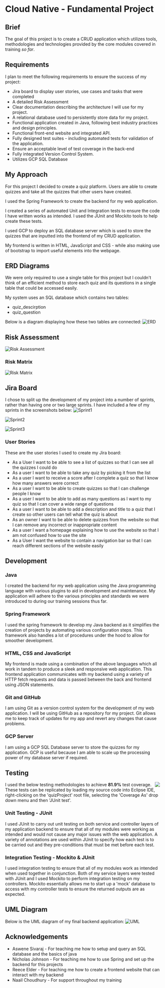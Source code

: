 # Cloud Native - Fundamental Project

## Brief

The goal of this project is to create a CRUD application which utilizes tools, methodologies and technologies provided by the core modules covered in training _so far_.

## Requirements

I plan to meet the following requirements to ensure the success of my project:

* Jira board to display user stories, use cases and tasks that were completed
* A detailed Risk Assessment
* Clear documentation describing the architecture I will use for my project.
* A relational database used to persistently store data for my project.
* Functional application created in Java, following best industry practices and design principles.
* Functional front-end website and integrated API.
* Fully designed test suites - including automated tests for validation of the application.
* Ensure an acceptable level of test coverage in the back-end
* Fully integrated Version Control System.
* Utilizes GCP SQL Database


## My Approach
For this project I decided to create a quiz platform. Users are able to create quizzes and take all the quizzes that other users have created.

I used the Spring Framework to create the backend for my web application.

I created a series of automated Unit and Integration tests to ensure the code I have written works as intended. I used the JUnit and Mockito tools to help create these tests.

I used GCP to deploy an SQL database server which is used to store the quizzes that are inputted into the frontend of my CRUD application.

My frontend is written in HTML, JavaScript and CSS - while also making use of bootstrap to import useful elements into the webpage.




## ERD Diagrams
We were only required to use a single table for this project but I couldn't think of an efficient method to store each quiz and its questions in a single table that could be accessed easily.

My system uses an SQL database which contains two tables:
* quiz_descirption
* quiz_question

Below is a diagram displaying how these two tables are connected:
![ERD](Images/ERD.png)

## Risk Assessment
![Risk Assessment](Images/RiskAssessment.png)

### Risk Matrix
![Risk Matrix](Images/RiskMatrix.png)

## Jira Board
I chose to split up the development of my project into a number of sprints, rather than having one or two large sprints. I have included a few of my sprints in the screenshots below:
![Sprint1](Images/Sprint1.png)

![Sprint2](Images/Sprint2.png)

![Sprint3](Images/Sprint3.png)



### User Stories

These are the user stories I used to create my Jira board:
* As a User I want to be able to see a list of quizzes so that I can see all the quizzes I could do
* As a user I want to be able to take any quiz by picking it from the list
* As a user I want to receive a score after I complete a quiz so that I know how many answers were correct
* As a user I want to be able to create quizzes so that I can challenge people I know
* As a user I want to be able to add as many questions as I want to my quiz so that I can cover a wide range of questions
* As a user I want to be able to add a description and title to a quiz that I create so other users can tell what the quiz is about
* As an owner I want to be able to delete quizzes from the website so that I can remove any incorrect or inappropriate content
* As a user I want a homepage explaining how to use the website so that I am not confused how to use the site
* As a User I want the website to contain a navigation bar so that I can reach different sections of the website easily


## Development

### Java
I created the backend for my web application using the Java programming language with various plugins to aid in development and maintenance. My application will adhere to the various principles and standards we were introduced to during our training sessions thus far.

### Spring Framework
I used the spring framework to develop my Java backend as it simplifies the creation of projects by automating various configuration steps. This framework also handles a lot of procedures under the hood to allow for smoother development.

### HTML, CSS and JavaScript
My frontend is made using a combination of the above languages which all work in tandem to produce a sleek and responsive web application. This frontend application communicates with my backend using a variety of HTTP fetch requests and data is passed between the back and frontend using JSON statements.

### Git and GitHub
I am using Git as a version control system for the development of my web application. I will be using GitHub as a repository for my project. Git allows me to keep track of updates for my app and revert any changes that cause problems.

### GCP Server
I am using a GCP SQL Database server to store the quizzes for my application. GCP is useful because I am able to scale up the processing power of my database server if required.

## Testing
I used the below testing methodologies to achieve **81.9%** test coverage.
<img align="right" src="Images/testCoverage.png">
These tests can be replicated by loading my source code into Eclipse IDE, right-clicking on the 'quizProject' root file, selecting the 'Coverage As' drop down menu and then 'JUnit test'.

### Unit Testing - JUnit
I used JUnit to carry out unit testing on both service and controller layers of my application backend to ensure that all of my modules were working as intended and would not cause any major issues with the web application. A variety of annotations are used within JUnit to specify how each test is to be carried out and they pre-conditions that must be met before each test.

### Integration Testing - Mockito & JUnit
I used integration testing to ensure that all of my modules work as intended when used together in conjunction. Both of my service layers were tested with JUnit and I used Mockito to perform integration testing on my controllers.
Mockito essentially allows me to start up a 'mock' database to access with my controller tests to ensure the returned outputs are as expected.

## UML Diagram
Below is the UML diagram of my final backend application:
![UML](Images/UML.png)


## Acknowledgements
* Aswene Sivaraj - For teaching me how to setup and query an SQL database and the basics of java
* Nicholas Johnson - For teaching me how to use Spring and set up the backend for this projects
* Reece Elder - For teaching me how to create a frontend website that can interact with my backend
* Naail Choudhury - For support throughout my training

